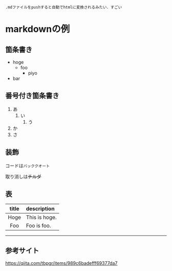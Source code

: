     .mdファイルをpushすると自動でhtmlに変換されるみたい．すごい

# markdownの例

## 箇条書き
- hoge
  - foo
    - piyo
- bar

## 番号付き箇条書き
1. あ
    1. い
        1. う
1. か
1. さ

## 装飾
コードは`バッククオート`

取り消しは~~チルダ~~

## 表

|title|description|
|:--:|:--|
|Hoge|This is hoge.|
|Foo|Foo is foo.|


---

## 参考サイト
https://qiita.com/tbpgr/items/989c6badefff69377da7
